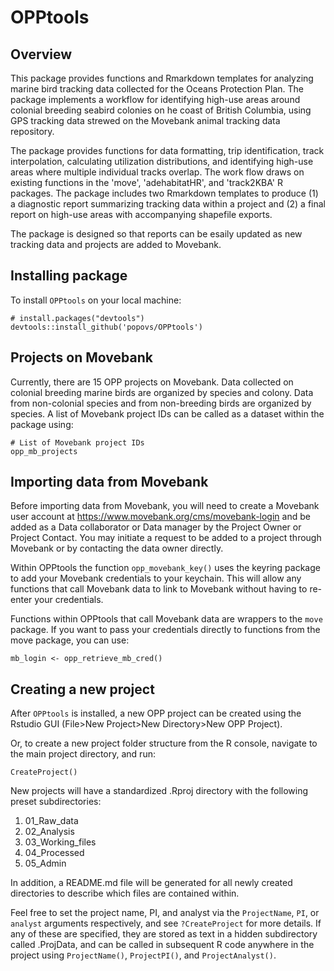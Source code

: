# OPPtools

<!--<a href='https://cida-csph.github.io/CIDAtools'><img src='inst/figures/CIDAtoolshex.png' align="right" height="139" /></a>

[![R-CMD-check](https://github.com/CIDA-CSPH/CIDAtools/workflows/R-CMD-check/badge.svg)](https://github.com/CIDA-CSPH/CIDAtools/actions)
-->

## Overview

This package provides functions and Rmarkdown templates for analyzing marine bird tracking data collected for the Oceans Protection Plan. The package implements a workflow for identifying high-use areas around colonial breeding seabird colonies on he coast of British Columbia, using GPS tracking data strewed on the Movebank animal tracking data repository.

The package provides functions for data formatting, trip identification, track interpolation, calculating utilization distributions, and identifying high-use areas where multiple individual tracks overlap. The work flow draws on existing functions in the 'move', 'adehabitatHR', and 'track2KBA' R packages. The package includes two Rmarkdown templates to produce (1) a diagnostic report summarizing tracking data within a project and (2) a final report on high-use areas with accompanying shapefile exports.

The package is designed so that reports can be esaily updated as new tracking data and projects are added to Movebank.

## Installing package

To install `OPPtools` on your local machine:

```
# install.packages("devtools")
devtools::install_github('popovs/OPPtools')

```

## Projects on Movebank

Currently, there are 15 OPP projects on Movebank. Data collected on colonial breeding marine birds are organized by species and colony. Data from non-colonial species and from non-breeding birds are organized by species. A list of Movebank project IDs can be called as a dataset within the package using:

```
# List of Movebank project IDs
opp_mb_projects
```

## Importing data from Movebank

Before importing data from Movebank, you will need to create a Movebank user account at https://www.movebank.org/cms/movebank-login and be added as a Data collaborator or Data manager by the Project Owner or Project Contact. You may initiate a request to be added to a project through Movebank or by contacting the data owner directly.

Within OPPtools the function `opp_movebank_key()` uses the keyring package to add your Movebank credentials to your keychain. This will allow any functions that call Movebank data to link to Movebank without having to re-enter your credentials.

Functions within OPPtools that call Movebank data are wrappers to the `move` package. If you want to pass your credentials directly to functions from the move package, you can use:

```
mb_login <- opp_retrieve_mb_cred()
```



## Creating a new project

After `OPPtools` is installed, a new OPP project can be created using the
Rstudio GUI (File>New Project>New Directory>New OPP Project).

Or, to create a new project folder structure from the R console, 
navigate to the main project directory, and run: 

```
CreateProject()

```

New projects will have a standardized .Rproj directory with the following preset subdirectories:

1. 01_Raw_data
2. 02_Analysis
3. 03_Working_files
4. 04_Processed
5. 05_Admin

In addition, a README.md file will be generated for all newly created directories to describe which files are contained within.

Feel free to set the project name, PI, and analyst via the `ProjectName`, `PI`, or `analyst`
arguments respectively, and see `?CreateProject` for more details. If any of these are
specified, they are stored as text in a hidden subdirectory called .ProjData, and can
be called in subsequent R code anywhere in the project using `ProjectName()`, `ProjectPI()`, and
`ProjectAnalyst()`. 

```

